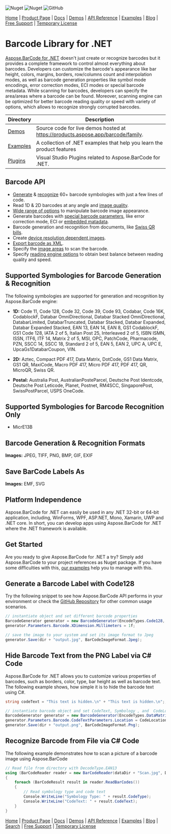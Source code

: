 ![Nuget](https://img.shields.io/nuget/v/Aspose.Barcode) ![Nuget](https://img.shields.io/nuget/dt/Aspose.Barcode) ![GitHub](https://img.shields.io/github/license/aspose-barcode/Aspose.Barcode-for-.NET)

[Home](https://www.aspose.com/) | [Product Page](https://products.aspose.com/barcode/net) | [Docs](https://docs.aspose.com/barcode/net/) | [Demos](https://products.aspose.app/barcode/family) | [API Reference](https://apireference.aspose.com/barcode/net) | [Examples](https://github.com/aspose-barcode/Aspose.BarCode-for-.NET) | [Blog](https://blog.aspose.com/category/barcode/) | [Free Support](https://forum.aspose.com/c/barcode) | [Temporary License](https://purchase.aspose.com/temporary-license)

# Barcode Library for .NET
[Aspose.BarCode for .NET](https://products.aspose.com/barcode/net) doesn't just create or recognize barcodes but it provides a complete framework to control almost everything about barcodes. Developers can customize the barcode's appearance like bar height, colors, margins, borders, row/columns count and interpolation modes, as well as barcode generation properties like symbol mode encodings, error correction modes, ECI modes or special barcode metadata. While scanning for barcodes, developers can specify the area/areas where a barcode can be found. Moreover, scanning engine can be optimized for better barcode reading quality or speed with variety of options, which allows to recognize strongly corrupted barcodes.

Directory | Description
-|-
[Demos](Demos)  | Source code for live demos hosted at https://products.aspose.app/barcode/family.
[Examples](Examples)  | A collection of .NET examples that help you learn the product features
[Plugins](Plugins)  | Visual Studio Plugins related to Aspose.BarCode for .NET.

## Barcode API

- [Generate](https://docs.aspose.com/barcode/net/generate-barcodes-with-aspose-barcode-apis/) & [recognize](https://docs.aspose.com/barcode/net/read-barcodes-with-aspose-barcode-apis/) 60+ barcode symbologies with just a few lines of code.
- Read 1D & 2D barcodes at any angle and [image quality](https://docs.aspose.com/barcode/net/improve-barcode-recognition/).
- [Wide range of options](https://docs.aspose.com/barcode/net/image-formatting-and-display-settings/) to manipulate barcode image appearance.
- Generate barcodes with [special barcode parameters](https://docs.aspose.com/barcode/net/qr-and-micro-qr-barcode/), like error correction mode, ECI or [embedded matadata](https://docs.aspose.com/barcode/net/pdf417-and-macropdf417-barcode/).
- Barcode generation and recognition from documents, like [Swiss QR bills](https://docs.aspose.com/barcode/net/generate-swiss-qr-code/).
- Create [device resolution dependent images](https://docs.aspose.com/barcode/net/generating-barcodes-using-new-barcode-generation-api/).
- [Export barcode as XML](https://docs.aspose.com/barcode/net/barcode-in-xml/).
- Specify the [image areas](https://docs.aspose.com/barcode/net/improve-barcode-recognition/#optimize-barcode-recognition-process-through-specific-regions-selection) to scan the barcode.
- Specify [reading engine options](https://docs.aspose.com/barcode/net/improve-barcode-recognition/) to obtain best balance between reading quality and speed.

## Supported Symbologies for Barcode Generation & Recognition
The following symbologies are supported for generation and recognition by Aspose.BarCode engine:

- **1D:** Code 11, Code 128, Code 32, Code 39, Code 93, Codabar, Code 16K, CodablockF, Databar OmniDirectional, Databar Stacked OmniDirectional, DatabarLimited, DatabarTruncated,
Databar Stacked, Databar Expanded, Databar Expanded Stacked, EAN 13, EAN 14, EAN 8, GS1 CodablockF, GS1 Code 128, IATA 2 of 5, Italian Post 25, Interleaved 2 of 5, ISBN
ISMN, ISSN, ITF6, ITF 14, Matrix 2 of 5, MSI, OPC, PatchCode, Pharmacode, PZN, SSCC 14, SSCC 18, Standard 2 of 5, EAN 5, EAN 2, UPC A, UPC E, UpcaGs1DatabarCoupon, VIN.

- **2D:** Aztec, Compact PDF 417, Data Matrix, DotCode, GS1 Data Matrix, GS1 QR, MaxiCode, Macro PDF 417, Micro PDF 417, PDF 417, QR, MicroQR, Swiss QR.

- **Postal:** Australia Post, AustralianPosteParcel, Deutsche Post Identcode, Deutsche Post Leticode, Planet, Postnet, RM4SCC, SingaporePost, SwissPostParcel, USPS OneCode.

## Supported Symbologies for Barcode Recognition Only
- MicrE13B

## Barcode Generation & Recognition Formats

**Images:** JPEG, TIFF, PNG, BMP, GIF, EXIF

## Save BarCode Labels As

**Images:** EMF, SVG

## Platform Independence

Aspose.BarCode for .NET can easily be used in any .NET 32-bit or 64-bit application, including, WinForms, WPF, ASP.NET, Mono, Xamarin, UWP and .NET core. In short, you can develop apps using Aspose.BarCode for .NET where the .NET framework is available.

## Get Started

Are you ready to give Aspose.BarCode for .NET a try? Simply add Aspose.BarCode to your project references as Nuget package. If you have some difficulties with this, [our examples](https://github.com/aspose-barcode/Aspose.BarCode-for-.NET/blob/master/Examples/CSharp/CSharp.csproj) help you to manage with this.

## Generate a Barcode Label with Code128

Try the following snippet to see how Aspose.BarCode API performs in your environment or check the [GitHub Repository](https://github.com/aspose-barcode/Aspose.BarCode-for-.NET) for other common usage scenarios.

```csharp
// instantiate object and set different barcode properties
BarcodeGenerator generator = new BarcodeGenerator(EncodeTypes.Code128, "1234567");
generator.Parameters.Barcode.XDimension.Millimeters = 1f;

// save the image to your system and set its image format to Jpeg
generator.Save(dir + "output.jpg", BarCodeImageFormat.Jpeg);
```

## Hide Barcode Text from the PNG Label via C# Code

Aspose.BarCode for .NET allows you to customize various properties of barcodes, such as borders, color, type, bar height as well as barcode text. The following example shows, how simple it is to hide the barcode text using C#.

```csharp
string codeText = "This text is hidden.\n" + "This text is hidden.\n";;

// instantiate barcode object and set CodeText, Symbology , and  CodeLocation
BarcodeGenerator generator = new BarcodeGenerator(EncodeTypes.DataMatrix, codeText);
generator.Parameters.Barcode.CodeTextParameters.Location = CodeLocation.None;
generator.Save(dir + "output.png", BarCodeImageFormat.Png);
```

## Recognize Barcode from File via C# Code

The following example demonstrates how to scan a picture of a barcode image using Aspose.BarCode
```csharp
// Read file from directory with DecodeType.EAN13
using (BarCodeReader reader = new BarCodeReader(dataDir + "Scan.jpg", DecodeType.EAN13))
{
    foreach (BarCodeResult result in reader.ReadBarCodes())
    {
        // Read symbology type and code text
        Console.WriteLine("Symbology Type: " + result.CodeType);
        Console.WriteLine("CodeText: " + result.CodeText);
    }
}
```

[Home](https://www.aspose.com/) | [Product Page](https://products.aspose.com/barcode/net) | [Docs](https://docs.aspose.com/barcode/net/) | [Demos](https://products.aspose.app/barcode/family) | [API Reference](https://apireference.aspose.com/barcode/net) | [Examples](https://github.com/aspose-barcode/Aspose.BarCode-for-.NET) | [Blog](https://blog.aspose.com/category/barcode/) | [Search](https://search.aspose.com/) | [Free Support](https://forum.aspose.com/c/barcode) | [Temporary License](https://purchase.aspose.com/temporary-license)
